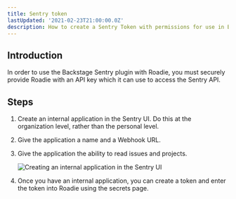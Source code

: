 ```yaml
---
title: Sentry token
lastUpdated: '2021-02-23T21:00:00.0Z'
description: How to create a Sentry Token with permissions for use in Backstage.
---
```


## Introduction

In order to use the Backstage Sentry plugin with Roadie, you must securely provide Roadie with an API key which it can use to access the Sentry API.

## Steps

1. Create an internal application in the Sentry UI. Do this at the organization level, rather than the personal level.

2. Give the application a name and a Webhook URL.

3. Give the application the ability to read issues and projects.

   ![Creating an internal application in the Sentry UI](../.plugins/notes/sentry-create-internal-application-1590x1621.png)

4. Once you have an internal application, you can create a token and enter the token into Roadie using the secrets page.
